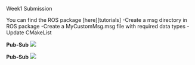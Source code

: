 Week1 Submission

You can find the ROS package [here][tutorials]
-Create a msg directory in ROS package
-Create a MyCustomMsg.msg file with required data types
-Update CMakeList

**Pub-Sub**
<img src="Data/Python-Talker-Listener.png">

**Pub-Sub**
<img src="Data/CPP-Talker-Listener.png">